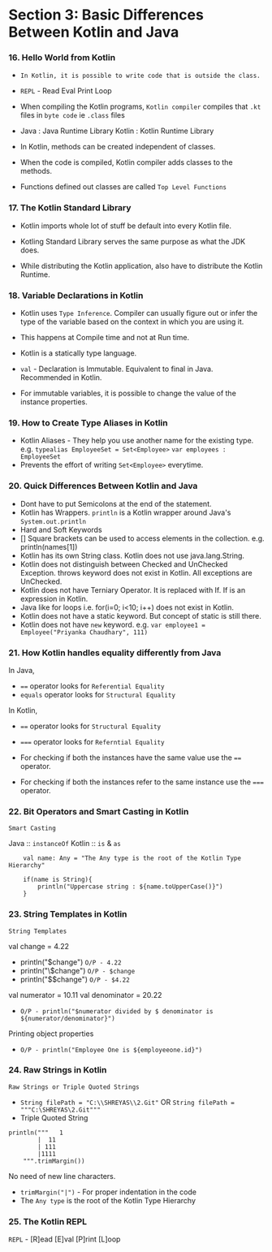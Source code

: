 # Section 3: Basic Differences Between Kotlin and Java

### 16. Hello World from Kotlin

* `In Kotlin, it is possible to write code that is outside the class.`

* `REPL` - Read Eval Print Loop

* When compiling the Kotlin programs, `Kotlin compiler` compiles that `.kt` files in `byte code` ie `.class` files

* Java : Java Runtime Library
Kotlin : Kotlin Runtime Library

* In Kotlin, methods can be created independent of classes.
* When the code is compiled, Kotlin compiler adds classes to the methods.

* Functions defined out classes are called `Top Level Functions`

### 17. The Kotlin Standard Library

* Kotlin imports whole lot of stuff be default into every Kotlin file.

* Kotling Standard Library serves the same purpose as what the JDK does.

* While distributing the Kotlin application, also have to distribute the Kotlin Runtime.

### 18. Variable Declarations in Kotlin

* Kotlin uses `Type Inference`. Compiler can usually figure out or infer the type of the variable based on the context in which you are using it.
* This happens at Compile time and not at Run time.
* Kotlin is a statically type language.

* `val` - Declaration is Immutable. Equivalent to final in Java. Recommended in Kotlin.
* For immutable variables, it is possible to change the value of the instance properties.

### 19. How to Create Type Aliases in Kotlin

* Kotlin Aliases - They help you use another name for the existing type.
e.g.
`typealias EmployeeSet = Set<Employee>`
`var employees : EmployeeSet`
* Prevents the effort of writing `Set<Employee>` everytime.

### 20. Quick Differences Between Kotlin and Java

* Dont have to put Semicolons at the end of the statement.
* Kotlin has Wrappers. `println` is a Kotlin wrapper around Java's `System.out.println`
* Hard and Soft Keywords
* [] Square brackets can be used to access elements in the collection. e.g. println(names[1])
* Kotlin has its own String class. Kotlin does not use java.lang.String.
* Kotlin does not distinguish between Checked and UnChecked Exception. throws keyword does not exist in Kotlin. All exceptions are UnChecked.
* Kotlin does not have Terniary Operator. It is replaced with If. If is an expression in Kotlin.
* Java like for loops i.e. for(i=0; i<10; i++) does not exist in Kotlin.
* Kotlin does not have a static keyword. But concept of static is still there.
* Kotlin does not have `new` keyword. e.g. `var employee1 = Employee("Priyanka Chaudhary", 111)`

### 21. How Kotlin handles equality differently from Java

In Java, 
* `==` operator looks for `Referential Equality`
* `equals` operator looks for `Structural Equality`

In Kotlin,
* `==` operator looks for `Structural Equality` 
* `===` operator looks for `Referntial Equality` 

* For checking if both the instances have the same value use the `==` operator.
* For checking if both the instances refer to the same instance use the `===` operator.

### 22. Bit Operators and Smart Casting in Kotlin

`Smart Casting`

Java :: `instanceOf`
Kotlin :: `is` & `as`

```
    val name: Any = "The Any type is the root of the Kotlin Type Hierarchy"

    if(name is String){
        println("Uppercase string : ${name.toUpperCase()}")
    }
```

### 23. String Templates in Kotlin

`String Templates`

val change = 4.22
* println("$change")
`O/P - 4.22`
* println("\\$change")
`O/P - $change`
* println("$$change")
`O/P - $4.22`

val numerator = 10.11
val denominator = 20.22
* `O/P - println("$numerator divided by $ denominator is ${numerator/denominator}")`

Printing object properties
* `O/P - println("Employee One is ${employeeone.id}")`

### 24. Raw Strings in Kotlin

`Raw Strings or Triple Quoted Strings`
* `String filePath = "C:\\SHREYAS\\2.Git"` OR `String filePath = """C:\SHREYAS\2.Git"""`
* Triple Quoted String
```
println("""   1
        |  11
        | 111
        |1111
    """.trimMargin())
```
No need of new line characters.
* `trimMargin("|")` - For proper indentation in the code
* The `Any type` is the root of the Kotlin Type Hierarchy

### 25. The Kotlin REPL

`REPL` - [R]ead [E]val [P]rint [L]oop
